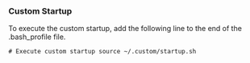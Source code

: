 ### Custom Startup

To execute the custom startup, add the following line to the end of the .bash_profile file.

`# Execute custom startup
source ~/.custom/startup.sh`
